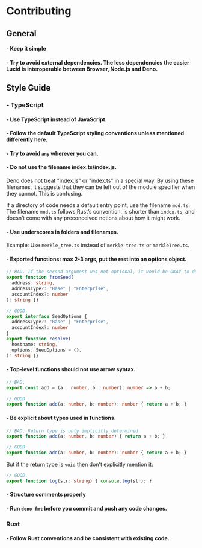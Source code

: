 # Contributing

## General

#### - Keep it simple

#### - Try to avoid external dependencies. The less dependencies the easier Lucid is interoperable between Browser, Node.js and Deno.

## Style Guide

### - TypeScript

#### - Use TypeScript instead of JavaScript.

#### - Follow the default TypeScript styling conventions unless mentioned differently here.

#### - Try to avoid `any` wherever you can.

#### - Do not use the filename index.ts/index.js.
Deno does not treat "index.js" or "index.ts" in a special way. By using these filenames, it suggests that they can be left out of the module specifier when they cannot. This is confusing.

If a directory of code needs a default entry point, use the filename `mod.ts`. The filename `mod.ts` follows Rust’s convention, is shorter than `index.ts`, and doesn’t come with any preconceived notions about how it might work.

#### - Use underscores in folders and filenames.
Example: Use `merkle_tree.ts` instead of `merkle-tree.ts` or `merkleTree.ts`.

#### - Exported functions: max 2-3 args, put the rest into an options object.

```ts
// BAD. If the second argument was not optional, it would be OKAY to do it like this.
export function fromSeed(
  address: string,
  addressType?: "Base" | "Enterprise",
  accountIndex?: number
): string {}
```

```ts
// GOOD.
export interface SeedOptions {
  addressType?: "Base" | "Enterprise",
  accountIndex?: number
}
export function resolve(
  hostname: string,
  options: SeedOptions = {},
): string {}
```


#### - Top-level functions should not use arrow syntax.

```ts
// BAD.
export const add = (a : number, b : number): number => a + b;
```

```ts
// GOOD.
export function add(a: number, b: number): number { return a + b; }
```

#### - Be explicit about types used in functions.

```ts
// BAD. Return type is only implicitly determined.
export function add(a: number, b: number) { return a + b; }
```

```ts
// GOOD.
export function add(a: number, b: number): number { return a + b; }
```

But if the return type is `void` then don't explicitly mention it:

```ts
// GOOD.
export function log(str: string) { console.log(str); }
```


#### - Structure comments properly


#### - Run `deno fmt` before you commit and push any code changes.



### Rust

#### - Follow Rust conventions and be consistent with existing code.
